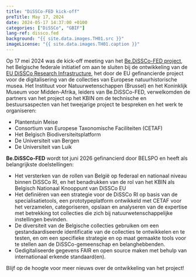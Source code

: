 ```yaml
---
title: "DiSSCo-FED kick-off"
preTitle: May 17, 2024
date: 2024-05-17 14:37:00 +0100
categories: ["DiSSCo", "GBIF"]
lang-ref: dissco.fed
background: "{{ site.data.images.TH01.src }}"
imageLicense: "{{ site.data.images.TH01.caption }}"
---
```

Op 17 mei 2024 was de kick-off meeting van het [Be.DiSSCo-FED project](https://www.belspo.be/belspo/ESFRI-FED/project_nl.stm#BE_DISSCo_FED), het Belgische federale initiatief om aan te sluiten bij de ontwikkeling van de [EU DiSSCo Research Infrastructure](https://www.dissco.eu/), het door de EU gefinancierde project voor de digitalisering van de collecties van Europese natuurhistorische musea. Het Instituut voor Natuurwetenschappen (Brussel) en het Koninklijk Museum voor Midden-Afrika, leiders van Be.DiSSCo-FED, verwelkomden de partners van het project op het KBIN om de technische en bestuursaspecten van het tweejarige project te bespreken en het werk te organiseren:
 - Plantentuin Meise
 - Consortium van Europese Taxonomische Faciliteiten (CETAF)
 - Het Belgisch Biodiversiteitsplatform
 - De Universiteit van Bergen
 - De Universiteit van Luik

**Be.DiSSCo-FED** wordt tot juni 2026 gefinancierd door BELSPO en heeft als belangrijkste doelstellingen:
 * Het versterken van de rollen van België op federaal en nationaal niveau binnen DiSSCo RI, en het benadrukken van de rol van het KBIN als Belgisch Nationaal Knooppunt van DiSSCo EU
 * Het definiëren van een strategie voor de DiSSCo RI op basis van de specialisatietools, een prototypeplatform ontwikkeld met CETAF voor het verzamelen, categoriseren, opslaan en analyseren van de expertise met betrekking tot collecties die zich bij natuurwetenschappelijke instellingen bevinden.
* De diversiteit van de Belgische collecties gebruiken om een ​​gestandaardiseerde identificatie van de collecties te ontwikkelen en te testen, en om een ​​specifieke strategie en op maat gemaakte tools voor te stellen aan de DiSSCo-gemeenschap en belanghebbenden.​
* Gedigitaliseerde gegevens FAIR en open source maken met behulp van internationaal erkende standaard(en).

Blijf op de hoogte voor meer nieuws over de ontwikkeling van het project!
